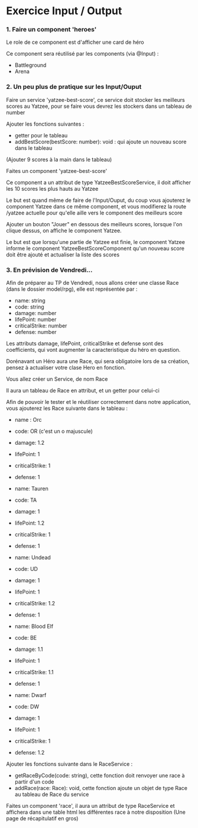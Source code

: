 
# Exercice Input / Output

### 1. Faire un component 'heroes'

Le role de ce component est d'afficher une card de héro

Ce component sera réutilisé par les components (via @Input) :
- Battleground
- Arena


### 2. Un peu plus de pratique sur les Input/Ouput


Faire un service 'yatzee-best-score', ce service doit stocker les meilleurs scores au Yatzee, pour se faire vous devrez les stockers dans un tableau de number


Ajouter les fonctions suivantes :
- getter pour le tableau
- addBestScore(bestScore: number): void : qui ajoute un nouveau score dans le tableau

(Ajouter 9 scores à la main dans le tableau)


Faites un component 'yatzee-best-score'


Ce component a un attribut de type YatzeeBestScoreService, il doit afficher les 10 scores les plus hauts au Yatzee


Le but est quand même de faire de l'Input/Ouput, du coup vous ajouterez le component Yatzee dans ce même component, et vous modifierez la route /yatzee actuelle pour qu'elle aille vers le component des meilleurs score


Ajouter un bouton "Jouer" en dessous des meilleurs scores, lorsque l'on clique dessus, on affiche le component Yatzee.


Le but est que lorsqu'une partie de Yatzee est finie, le component Yatzee informe le component YatzeeBestScoreComponent qu'un nouveau score doit être ajouté et actualiser la liste des scores


### 3. En prévision de Vendredi...


Afin de préparer au TP de Vendredi, nous allons créer une classe Race (dans le dossier model/rpg), elle est représentée par :
- name: string
- code: string
- damage: number
- lifePoint: number
- criticalStrike: number
- defense: number

Les attributs damage, lifePoint, criticalStrike et defense sont des coefficients, qui vont augmenter la caracteristique du héro en question.

Dorénavant un Héro aura une Race, qui sera obligatoire lors de sa création, pensez à actualiser votre clase Hero en fonction.


Vous allez créer un Service, de nom Race


Il aura un tableau de Race en attribut, et un getter pour celui-ci


Afin de pouvoir le tester et le réutiliser correctement dans notre application, vous ajouterez les Race suivante dans le tableau :

- name : Orc
- code: OR (c'est un o majuscule)
- damage: 1.2
- lifePoint: 1
- criticalStrike: 1
- defense: 1


- name: Tauren
- code: TA
- damage: 1
- lifePoint: 1.2
- criticalStrike: 1
- defense: 1


- name: Undead
- code: UD
- damage: 1
- lifePoint: 1
- criticalStrike: 1.2
- defense: 1


- name: Blood Elf
- code: BE
- damage: 1.1
- lifePoint: 1
- criticalStrike: 1.1
- defense: 1


- name: Dwarf
- code: DW
- damage: 1
- lifePoint: 1
- criticalStrike: 1
- defense: 1.2


Ajouter les fonctions suivante dans le RaceService :
- getRaceByCode(code: string), cette fonction doit renvoyer une race à partir d'un code
- addRace(race: Race): void, cette fonction ajoute un objet de type Race au tableau de Race du service


Faites un component 'race', il aura un attribut de type RaceService et affichera dans une table html les différentes race à notre disposition
(Une page de récapitulatif en gros)
